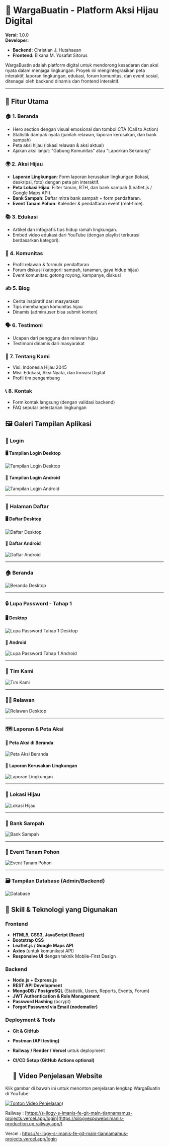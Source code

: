 # 🌱 WargaBuatin - Platform Aksi Hijau Digital

**Versi:** 1.0.0  
**Developer:**
- **Backend:** Christian J. Hutahaean  
- **Frontend:** Elkana M. Yosafat Sitorus  

WargaBuatin adalah platform digital untuk mendorong kesadaran dan aksi nyata dalam menjaga lingkungan. Proyek ini mengintegrasikan peta interaktif, laporan lingkungan, edukasi, forum komunitas, dan event sosial, ditenagai oleh backend dinamis dan frontend interaktif.

---

## 🚀 Fitur Utama

### 🏠 1. Beranda
- Hero section dengan visual emosional dan tombol CTA (Call to Action)
- Statistik dampak nyata (jumlah relawan, laporan kerusakan, dan bank sampah)
- Peta aksi hijau (lokasi relawan & aksi aktual)
- Ajakan aksi lanjut: "Gabung Komunitas" atau "Laporkan Sekarang"

### 🌍 2. Aksi Hijau
- **Laporan Lingkungan**: Form laporan kerusakan lingkungan (lokasi, deskripsi, foto) dengan peta pin interaktif.
- **Peta Lokasi Hijau**: Filter taman, RTH, dan bank sampah (Leaflet.js / Google Maps API).
- **Bank Sampah**: Daftar mitra bank sampah + form pendaftaran.
- **Event Tanam Pohon**: Kalender & pendaftaran event (real-time).

### 📚 3. Edukasi
- Artikel dan infografis tips hidup ramah lingkungan.
- Embed video edukasi dari YouTube (dengan playlist terkurasi berdasarkan kategori).

### 👥 4. Komunitas
- Profil relawan & formulir pendaftaran
- Forum diskusi (kategori: sampah, tanaman, gaya hidup hijau)
- Event komunitas: gotong royong, kampanye, diskusi

### ✍️ 5. Blog
- Cerita inspiratif dari masyarakat
- Tips membangun komunitas hijau
- Dinamis (admin/user bisa submit konten)

### 🗣️ 6. Testimoni
- Ucapan dari pengguna dan relawan hijau
- Testimoni dinamis dari masyarakat

### 🏢 7. Tentang Kami
- Visi: Indonesia Hijau 2045
- Misi: Edukasi, Aksi Nyata, dan Inovasi Digital
- Profil tim pengembang

### 📞 8. Kontak
- Form kontak langsung (dengan validasi backend)
- FAQ seputar pelestarian lingkungan

## 🖼️ Galeri Tampilan Aplikasi

### 🔐 Login
#### 🖥️ Tampilan Login Desktop
![Tampilan Login Desktop](./images/desktop%20login.png)

#### 📱 Tampilan Login Android
![Tampilan Login Android](./images/android%20login.png)

---

### 📝 Halaman Daftar
#### 🖥️ Daftar Desktop
![Daftar Desktop](./images/daftar%20desktop.png)

#### 📱 Daftar Android
![Daftar Android](./images/daftar%20android.png)

---

### 🏠 Beranda
![Beranda Desktop](./images/beranda%20dekstop.png)

---

### 🔒 Lupa Password - Tahap 1
#### 🖥️ Desktop
![Lupa Password Tahap 1 Desktop](./images/lupa%20password%20tahap%201%20desktop.png)

#### 📱 Android
![Lupa Password Tahap 1 Android](./images/lupa%20password%20tahap%201%20android.png)

---

### 👥 Tim Kami
![Tim Kami](./images/tim%20kami.png)

---

### 🙋‍♂️ Relawan
![Relawan Desktop](./images/relawan%20desktop.png)

---

### 🗺️ Laporan & Peta Aksi
#### 📌 Peta Aksi di Beranda
![Peta Aksi Beranda](./images/laporan%20aski%20peta%20beranda.png)

#### 📝 Laporan Kerusakan Lingkungan
![Laporan Lingkungan](./images/laporan%20lingkungan.png)

---

### 🌳 Lokasi Hijau
![Lokasi Hijau](./images/lokasi%20hijau.png)

---

### 🧺 Bank Sampah
![Bank Sampah](./images/bank%20sampah.png)

---

### 🌱 Event Tanam Pohon
![Event Tanam Pohon](./images/event%20tanam%20pohon.png)

---

### 🗃️ Tampilan Database (Admin/Backend)
![Database](./images/database.png)



## 🧠 Skill & Teknologi yang Digunakan

### Frontend
- **HTML5, CSS3, JavaScript (React)**
- **Bootstrap  CSS**
- **Leaflet.js / Google Maps API**
- **Axios** (untuk komunikasi API)
- **Responsive UI** dengan teknik Mobile-First Design

### Backend
- **Node.js + Express.js**
- **REST API Development**
- **MongoDB / PostgreSQL** (Statistik, Users, Reports, Events, Forum)
- **JWT Authentication & Role Management**
- **Password Hashing** (bcrypt)
- **Forgot Password via Email (nodemailer)**

### Deployment & Tools
- **Git & GitHub**
- **Postman (API testing)**
- **Railway / Render / Vercel** untuk deployment
- **CI/CD Setup (GitHub Actions optional)**

  ## 🎥 Video Penjelasan Website

Klik gambar di bawah ini untuk menonton penjelasan lengkap WargaBuatin di YouTube:

[![Tonton Video Penjelasan](https://img.youtube.com/vi/abc123xyz/0.jpg)]([https://www.youtube.com/watch?v=dtSxJMTZ29M))


Railway  : [https://s-ilogy-s-imanis-fe-git-main-tiannamamus-projects.vercel.app/login](https://silogyexpowebsimanis-production.up.railway.app/)

Vercel   : https://s-ilogy-s-imanis-fe-git-main-tiannamamus-projects.vercel.app/login

